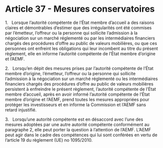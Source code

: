 # Article 37 - Mesures conservatoires


1.   Lorsque l’autorité compétente de l’État membre d’accueil a des raisons claires et démontrables d’estimer que des irrégularités ont été commises par l’émetteur, l’offreur ou la personne qui sollicite l’admission à la négociation sur un marché réglementé ou par les intermédiaires financiers chargés des procédures d’offre au public de valeurs mobilières, ou que ces personnes ont enfreint les obligations qui leur incombent au titre du présent règlement, elle en informe l’autorité compétente de l’État membre d’origine et l’AEMF.

2.   Lorsqu’en dépit des mesures prises par l’autorité compétente de l’État membre d’origine, l’émetteur, l’offreur ou la personne qui sollicite l’admission à la négociation sur un marché réglementé ou les intermédiaires financiers chargés des procédures d’offre au public de valeurs mobilières persistent à enfreindre le présent règlement, l’autorité compétente de l’État membre d’accueil, après en avoir informé l’autorité compétente de l’État membre d’origine et l’AEMF, prend toutes les mesures appropriées pour protéger les investisseurs et en informe la Commission et l’AEMF sans retard injustifié.

3.   Lorsqu’une autorité compétente est en désaccord avec l’une des mesures adoptées par une autre autorité compétente conformément au paragraphe 2, elle peut porter la question à l’attention de l’AEMF. L’AEMF peut agir dans le cadre des compétences qui lui sont conférées en vertu de l’article 19 du règlement (UE) no 1095/2010.
